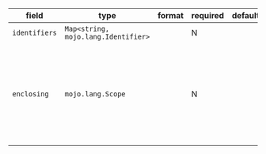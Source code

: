 | field | type | format | required | default | description |
|---|---|---|---|---|---|
| `identifiers` | `Map<string, mojo.lang.Identifier>` |  | N |  | `full_name` => `Identifier` |
| `enclosing` | `mojo.lang.Scope` |  | N |  | A Scope maintains the set of named language entities declaredin the scope and a link to the immediately surrounding (enclosing)scope. |
